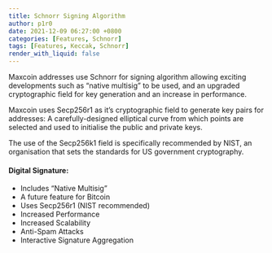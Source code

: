 ```yaml
---
title: Schnorr Signing Algorithm
author: p1r0
date: 2021-12-09 06:27:00 +0800
categories: [Features, Schnorr]
tags: [Features, Keccak, Schnorr]
render_with_liquid: false
---
```

Maxcoin addresses use Schnorr for signing algorithm allowing exciting developments such as “native multisig” to be used, and an upgraded cryptographic field for key generation and an increase in performance.

Maxcoin uses Secp256r1 as it’s cryptographic field to generate key pairs for addresses: A carefully-designed elliptical curve from which points are selected and used to initialise the public and private keys. 

The use of the Secp256k1 field is specifically recommended by NIST, an organisation that sets the standards for US government cryptography.

#### Digital Signature:
  * Includes “Native Multisig”
  * A future feature for Bitcoin
  * Uses Secp256r1 (NIST recommended)
  * Increased Performance
  * Increased Scalability
  * Anti-Spam Attacks
  * Interactive Signature Aggregation
